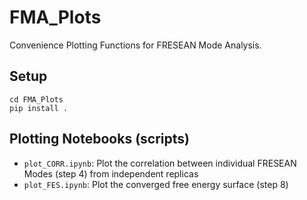 # FMA_Plots
Convenience Plotting Functions for FRESEAN Mode Analysis.

## Setup

```
cd FMA_Plots
pip install .
```

## Plotting Notebooks (scripts)

- `plot_CORR.ipynb`: Plot the correlation between individual FRESEAN Modes (step 4) from independent replicas
- `plot_FES.ipynb`: Plot the converged free energy surface (step 8)
